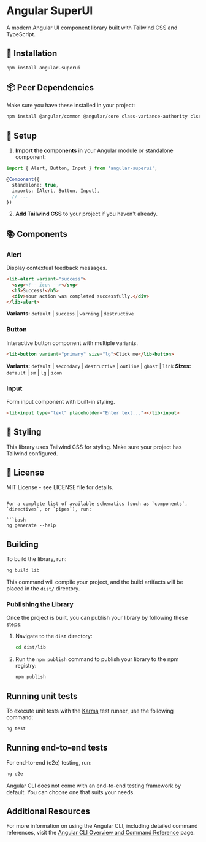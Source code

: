 # Angular SuperUI

A modern Angular UI component library built with Tailwind CSS and TypeScript.

## 🚀 Installation

```bash
npm install angular-superui
```

## 📦 Peer Dependencies

Make sure you have these installed in your project:

```bash
npm install @angular/common @angular/core class-variance-authority clsx tailwind-merge
```

## 🎨 Setup

1. **Import the components** in your Angular module or standalone component:

```typescript
import { Alert, Button, Input } from 'angular-superui';

@Component({
  standalone: true,
  imports: [Alert, Button, Input],
  // ...
})
```

2. **Add Tailwind CSS** to your project if you haven't already.

## 📚 Components

### Alert
Display contextual feedback messages.

```html
<lib-alert variant="success">
  <svg><!-- icon --></svg>
  <h5>Success!</h5>
  <div>Your action was completed successfully.</div>
</lib-alert>
```

**Variants:** `default` | `success` | `warning` | `destructive`

### Button
Interactive button component with multiple variants.

```html
<lib-button variant="primary" size="lg">Click me</lib-button>
```

**Variants:** `default` | `secondary` | `destructive` | `outline` | `ghost` | `link`
**Sizes:** `default` | `sm` | `lg` | `icon`

### Input
Form input component with built-in styling.

```html
<lib-input type="text" placeholder="Enter text..."></lib-input>
```

## 🎨 Styling

This library uses Tailwind CSS for styling. Make sure your project has Tailwind configured.

## 📄 License

MIT License - see LICENSE file for details.
```

For a complete list of available schematics (such as `components`, `directives`, or `pipes`), run:

```bash
ng generate --help
```

## Building

To build the library, run:

```bash
ng build lib
```

This command will compile your project, and the build artifacts will be placed in the `dist/` directory.

### Publishing the Library

Once the project is built, you can publish your library by following these steps:

1. Navigate to the `dist` directory:
   ```bash
   cd dist/lib
   ```

2. Run the `npm publish` command to publish your library to the npm registry:
   ```bash
   npm publish
   ```

## Running unit tests

To execute unit tests with the [Karma](https://karma-runner.github.io) test runner, use the following command:

```bash
ng test
```

## Running end-to-end tests

For end-to-end (e2e) testing, run:

```bash
ng e2e
```

Angular CLI does not come with an end-to-end testing framework by default. You can choose one that suits your needs.

## Additional Resources

For more information on using the Angular CLI, including detailed command references, visit the [Angular CLI Overview and Command Reference](https://angular.dev/tools/cli) page.
